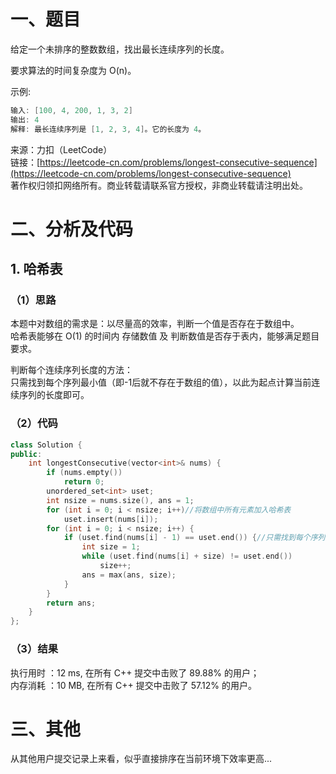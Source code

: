 # 一、题目
给定一个未排序的整数数组，找出最长连续序列的长度。  
  
要求算法的时间复杂度为 O(n)。  
  
示例:  
```c++
输入: [100, 4, 200, 1, 3, 2]
输出: 4
解释: 最长连续序列是 [1, 2, 3, 4]。它的长度为 4。
```
来源：力扣（LeetCode）  
链接：[https://leetcode-cn.com/problems/longest-consecutive-sequence](https://leetcode-cn.com/problems/longest-consecutive-sequence)  
著作权归领扣网络所有。商业转载请联系官方授权，非商业转载请注明出处。  
# 二、分析及代码
## 1. 哈希表
### （1）思路
本题中对数组的需求是：以尽量高的效率，判断一个值是否存在于数组中。  
哈希表能够在 O(1) 的时间内 存储数值 及 判断数值是否存于表内，能够满足题目要求。  
  
判断每个连续序列长度的方法：  
只需找到每个序列最小值（即-1后就不存在于数组的值），以此为起点计算当前连续序列的长度即可。  
### （2）代码
```cpp
class Solution {
public:
    int longestConsecutive(vector<int>& nums) {
        if (nums.empty())
            return 0;
        unordered_set<int> uset;
        int nsize = nums.size(), ans = 1;
        for (int i = 0; i < nsize; i++)//将数组中所有元素加入哈希表
            uset.insert(nums[i]);
        for (int i = 0; i < nsize; i++) {
            if (uset.find(nums[i] - 1) == uset.end()) {//只需找到每个序列最小值，以此为起点计算当前连续序列的长度即可
                int size = 1;
                while (uset.find(nums[i] + size) != uset.end())
                    size++;
                ans = max(ans, size);
            }
        }
        return ans;
    }
};
```
### （3）结果
执行用时 ：12 ms, 在所有 C++ 提交中击败了 89.88% 的用户；  
内存消耗 ：10 MB, 在所有 C++ 提交中击败了 57.12% 的用户。  
# 三、其他
从其他用户提交记录上来看，似乎直接排序在当前环境下效率更高...  
